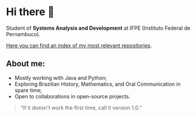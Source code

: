 # Hi there 🤟
Student of **Systems Analysis and Development** at IFPE (Instituto Federal de Pernambuco).

[Here you can find an index of my most relevant repositories](https://github.com/kvsbarbosa/recruiter.md).
## **About me:**
* Mostly working with Java and Python;
* Exploring Brazilian History, Mathematics, and Oral Communication in spare time;
* Open to collaborations in open-source projects.

> “If it doesn't work the first time, call it version 1.0.”



